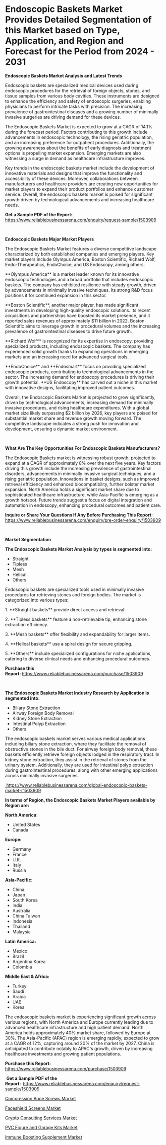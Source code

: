 <p><h1>Endoscopic Baskets Market Provides Detailed Segmentation of this Market based on Type, Application, and Region and Forecast for the Period from 2024 - 2031</h1></p><p><strong>Endoscopic Baskets Market Analysis and Latest Trends</strong></p>
<p><p>Endoscopic baskets are specialized medical devices used during endoscopic procedures for the retrieval of foreign objects, stones, and tissue samples from various body cavities. These instruments are designed to enhance the efficiency and safety of endoscopic surgeries, enabling physicians to perform intricate tasks with precision. The increasing prevalence of gastrointestinal diseases and a growing number of minimally invasive surgeries are driving demand for these devices.</p><p>The Endoscopic Baskets Market is expected to grow at a CAGR of 14.1% during the forecast period. Factors contributing to this growth include advancements in endoscopic technology, the rising geriatric population, and an increasing preference for outpatient procedures. Additionally, the growing awareness about the benefits of early diagnosis and treatment options is propelling market expansion. Emerging markets are also witnessing a surge in demand as healthcare infrastructure improves.</p><p>Key trends in the endoscopic baskets market include the development of innovative materials and designs that improve the functionality and accessibility of these devices. Moreover, collaborations between manufacturers and healthcare providers are creating new opportunities for market players to expand their product portfolios and enhance customer service. Overall, the endoscopic baskets market is poised for significant growth driven by technological advancements and increasing healthcare needs.</p></p>
<p><strong>Get a Sample PDF of the Report:&nbsp;</strong> <a href="https://www.reliablebusinessarena.com/enquiry/request-sample/1503909?utm_campaign=1294&utm_medium=2&utm_source=Github&utm_content=ia&utm_term=27092024&utm_id=endoscopic-baskets">https://www.reliablebusinessarena.com/enquiry/request-sample/1503909</a></p>
<p>&nbsp;</p>
<p><strong>Endoscopic Baskets Major Market Players</strong></p>
<p><p>The Endoscopic Baskets Market features a diverse competitive landscape characterized by both established companies and emerging players. Key market players include Olympus America, Boston Scientific, Richard Wolf, Endo-Therapeutics, EndoChoice, and US Endoscopy, among others.</p><p>**Olympus America** is a market leader known for its innovative endoscopic technologies and a broad portfolio that includes endoscopic baskets. The company has exhibited resilience with steady growth, driven by advancements in minimally invasive techniques. Its strong R&D focus positions it for continued expansion in this sector.</p><p>**Boston Scientific**, another major player, has made significant investments in developing high-quality endoscopic solutions. Its recent acquisitions and partnerships have boosted its market presence, and it reported sales revenues of approximately $11 billion in 2022. Boston Scientific aims to leverage growth in procedural volumes and the increasing prevalence of gastrointestinal diseases to drive future growth.</p><p>**Richard Wolf** is recognized for its expertise in endoscopy, providing specialized products, including endoscopic baskets. The company has experienced solid growth thanks to expanding operations in emerging markets and an increasing need for advanced surgical tools.</p><p>**EndoChoice** and **Endosmart** focus on providing specialized endoscopic products, contributing to technological advancements in the sector. The increasing demand for endoscopy procedures is driving their growth potential. **US Endoscopy** has carved out a niche in this market with innovative designs, facilitating improved patient outcomes.</p><p>Overall, the Endoscopic Baskets Market is projected to grow significantly, driven by technological advancements, increasing demand for minimally invasive procedures, and rising healthcare expenditures. With a global market size likely surpassing $2 billion by 2026, key players are poised for substantial market share and revenue growth moving forward. The competitive landscape indicates a strong push for innovation and development, ensuring a dynamic market environment.</p></p>
<p>&nbsp;</p>
<p><strong>What Are The Key Opportunities For Endoscopic Baskets Manufacturers?</strong></p>
<p><p>The Endoscopic Baskets market is witnessing robust growth, projected to expand at a CAGR of approximately 8% over the next five years. Key factors driving this growth include the increasing prevalence of gastrointestinal disorders, advancements in minimally invasive surgical techniques, and a rising geriatric population. Innovations in basket designs, such as improved retrieval efficiency and enhanced biocompatibility, further bolster market expansion. North America holds a significant market share due to sophisticated healthcare infrastructure, while Asia-Pacific is emerging as a growth hotspot. Future trends suggest a focus on digital integration and automation in endoscopy, enhancing procedural outcomes and patient care.</p></p>
<p><strong>Inquire or Share Your Questions If Any Before Purchasing This Report:</strong> <a href="https://www.reliablebusinessarena.com/enquiry/pre-order-enquiry/1503909?utm_campaign=1294&utm_medium=2&utm_source=Github&utm_content=ia&utm_term=27092024&utm_id=endoscopic-baskets">https://www.reliablebusinessarena.com/enquiry/pre-order-enquiry/1503909</a></p>
<p>&nbsp;</p>
<p><strong>Market Segmentation</strong></p>
<p><strong>The Endoscopic Baskets Market Analysis by types is segmented into:</strong></p>
<p><ul><li>Straight</li><li>Tipless</li><li>Mesh</li><li>Helical</li><li>Others</li></ul></p>
<p><p>Endoscopic baskets are specialized tools used in minimally invasive procedures for retrieving stones and foreign bodies. The market is categorized into various types: </p><p>1. **Straight baskets** provide direct access and retrieval.</p><p>2. **Tipless baskets** feature a non-retrievable tip, enhancing stone extraction efficiency.</p><p>3. **Mesh baskets** offer flexibility and expandability for larger items.</p><p>4. **Helical baskets** use a spiral design for secure gripping.</p><p>5. **Others** include specialized configurations for niche applications, catering to diverse clinical needs and enhancing procedural outcomes.</p></p>
<p><strong>Purchase this Report:&nbsp;</strong><a href="https://www.reliablebusinessarena.com/purchase/1503909?utm_campaign=1294&utm_medium=2&utm_source=Github&utm_content=ia&utm_term=27092024&utm_id=endoscopic-baskets">https://www.reliablebusinessarena.com/purchase/1503909</a></p>
<p>&nbsp;</p>
<p><strong>The Endoscopic Baskets Market Industry Research by Application is segmented into:</strong></p>
<p><ul><li>Biliary Stone Extraction</li><li>Airway Foreign Body Removal</li><li>Kidney Stone Extraction</li><li>Intestinal Polyp Extraction</li><li>Others</li></ul></p>
<p><p>The endoscopic baskets market serves various medical applications including biliary stone extraction, where they facilitate the removal of obstructive stones in the bile duct. For airway foreign body removal, these baskets efficiently retrieve foreign objects lodged in the respiratory tract. In kidney stone extraction, they assist in the retrieval of stones from the urinary system. Additionally, they are used for intestinal polyp extraction during gastrointestinal procedures, along with other emerging applications across minimally invasive surgeries.</p></p>
<p><a href="https://www.reliablebusinessarena.com/global-endoscopic-baskets-market-r1503909?utm_campaign=1294&utm_medium=2&utm_source=Github&utm_content=ia&utm_term=27092024&utm_id=endoscopic-baskets">&nbsp;https://www.reliablebusinessarena.com/global-endoscopic-baskets-market-r1503909</a></p>
<p><strong>In terms of Region, the Endoscopic Baskets Market Players available by Region are:</strong></p>
<p>
    <p> <strong> North America: </strong>
        <ul>
            <li>United States</li>
            <li>Canada</li>
        </ul>
        </p> 
    <p> <strong> Europe: </strong>
        <ul>
            <li>Germany</li>
            <li>France</li>
            <li>U.K.</li>
            <li>Italy</li>
            <li>Russia</li>
        </ul>
        </p> 
    <p> <strong> Asia-Pacific: </strong>
        <ul>
            <li>China</li>
            <li>Japan</li>
            <li>South Korea</li>
            <li>India</li>
            <li>Australia</li>
            <li>China Taiwan</li>
            <li>Indonesia</li>
            <li>Thailand</li>
            <li>Malaysia</li>
        </ul>
        </p> 
    <p> <strong> Latin America: </strong>
        <ul>
            <li>Mexico</li>
            <li>Brazil</li>
            <li>Argentina Korea</li>
            <li>Colombia</li>
        </ul>
        </p> 
    <p> <strong> Middle East & Africa: </strong>
        <ul>
            <li>Turkey</li>
            <li>Saudi</li>
            <li>Arabia</li>
            <li>UAE</li>
            <li>Korea</li>
        </ul>
    </p>
    </p>
<p><p>The endoscopic baskets market is experiencing significant growth across various regions, with North America and Europe currently leading due to advanced healthcare infrastructure and high patient demand. North America holds approximately 40% market share, followed by Europe at 30%. The Asia-Pacific (APAC) region is emerging rapidly, expected to grow at a CAGR of 12%, capturing around 20% of the market by 2027. China is anticipated to contribute notably to APAC's growth, driven by increasing healthcare investments and growing patient populations.</p></p>
<p><strong>Purchase this Report: </strong><a href="https://www.reliablebusinessarena.com/purchase/1503909?utm_campaign=1294&utm_medium=2&utm_source=Github&utm_content=ia&utm_term=27092024&utm_id=endoscopic-baskets">https://www.reliablebusinessarena.com/purchase/1503909</a></p>
<p>&nbsp;<strong>Get a Sample PDF of the Report:&nbsp;&nbsp;</strong><a href="https://www.reliablebusinessarena.com/enquiry/request-sample/1503909?utm_campaign=1294&utm_medium=2&utm_source=Github&utm_content=ia&utm_term=27092024&utm_id=endoscopic-baskets">https://www.reliablebusinessarena.com/enquiry/request-sample/1503909</a></p>
<p><strong></strong></p>
<p><p><a href="https://github.com/marloy8/Market-Research-Report-List-6/blob/main/compression-bone-screws-market.md?utm_campaign=1294&utm_medium=2&utm_source=Github&utm_content=ia&utm_term=27092024&utm_id=endoscopic-baskets">Compression Bone Screws Market</a></p><p><a href="https://issuu.com/reportprime-2/docs/faceshield-screens-market-size-2030_54f2ff1ed74243?utm_campaign=1294&utm_medium=2&utm_source=Github&utm_content=ia&utm_term=27092024&utm_id=endoscopic-baskets">Faceshield Screens Market</a></p><p><a href="https://www.linkedin.com/pulse/crypto-consulting-services-market-research-report-forecast-growth-14p9c?utm_campaign=1294&utm_medium=2&utm_source=Github&utm_content=ia&utm_term=27092024&utm_id=endoscopic-baskets">Crypto Consulting Services Market</a></p><p><a href="https://issuu.com/reportprime-2/docs/pvc-figure-and-garage-kits-market-s_68a81ddbce2eb7?utm_campaign=1294&utm_medium=2&utm_source=Github&utm_content=ia&utm_term=27092024&utm_id=endoscopic-baskets">PVC Figure and Garage Kits Market</a></p><p><a href="https://www.linkedin.com/pulse/immune-boosting-supplement-market-size-share-trends-q7jne?utm_campaign=1294&utm_medium=2&utm_source=Github&utm_content=ia&utm_term=27092024&utm_id=endoscopic-baskets">Immune Boosting Supplement Market</a></p></p>